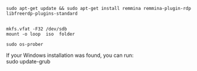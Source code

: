     sudo apt-get update && sudo apt-get install remmina remmina-plugin-rdp libfreerdp-plugins-standard  


    mkfs.vfat -F32 /dev/sdb  
    mount -o loop  iso  folder   

    sudo os-prober  


If your Windows installation was found, you can run:  
sudo update-grub  
